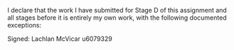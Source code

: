 I declare that the work I have submitted for Stage D of this assignment and all stages before it is entirely my own work, with the following documented exceptions:



Signed: Lachlan McVicar u6079329
